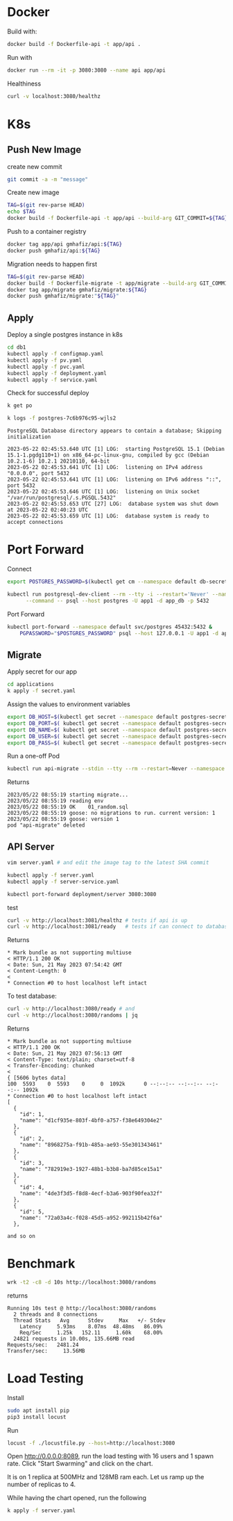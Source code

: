 # Docker

Build with:

```sh
docker build -f Dockerfile-api -t app/api .
```

Run with

```sh
docker run --rm -it -p 3080:3080 --name api app/api
```

Healthiness

```sh
curl -v localhost:3080/healthz
```

# K8s

## Push New Image

create new commit
```sh
git commit -a -m "message"
```

Create new image

```sh
TAG=$(git rev-parse HEAD)
echo $TAG
docker build -f Dockerfile-api -t app/api --build-arg GIT_COMMIT=${TAG} .
```

Push to a container registry

```sh
docker tag app/api gmhafiz/api:${TAG}
docker push gmhafiz/api:${TAG}
```
Migration needs to happen first

```sh
TAG=$(git rev-parse HEAD)
docker build -f Dockerfile-migrate -t app/migrate --build-arg GIT_COMMIT="${TAG}" .
docker tag app/migrate gmhafiz/migrate:${TAG}
docker push gmhafiz/migrate:"${TAG}"
```

## Apply

Deploy a single postgres instance in k8s
```sh
cd db1
kubectl apply -f configmap.yaml
kubectl apply -f pv.yaml
kubectl apply -f pvc.yaml
kubectl apply -f deployment.yaml
kubectl apply -f service.yaml
```

Check for successful deploy

```sh
k get po
```

```sh
k logs -f postgres-7c6b976c95-wjls2
```

```
PostgreSQL Database directory appears to contain a database; Skipping initialization

2023-05-22 02:45:53.640 UTC [1] LOG:  starting PostgreSQL 15.1 (Debian 15.1-1.pgdg110+1) on x86_64-pc-linux-gnu, compiled by gcc (Debian 10.2.1-6) 10.2.1 20210110, 64-bit
2023-05-22 02:45:53.641 UTC [1] LOG:  listening on IPv4 address "0.0.0.0", port 5432
2023-05-22 02:45:53.641 UTC [1] LOG:  listening on IPv6 address "::", port 5432
2023-05-22 02:45:53.646 UTC [1] LOG:  listening on Unix socket "/var/run/postgresql/.s.PGSQL.5432"
2023-05-22 02:45:53.653 UTC [27] LOG:  database system was shut down at 2023-05-22 02:40:23 UTC
2023-05-22 02:45:53.659 UTC [1] LOG:  database system is ready to accept connections
```

# Port Forward

Connect

```sh
export POSTGRES_PASSWORD=$(kubectl get cm --namespace default db-secret-credentials -o jsonpath="{.data.POSTGRES_PASSWORD}")

kubectl run postgresql-dev-client --rm --tty -i --restart='Never' --namespace default --image postgres:15.3 --env="PGPASSWORD=$POSTGRES_PASSWORD" \
      --command -- psql --host postgres -U app1 -d app_db -p 5432
```

Port Forward

```sh
kubectl port-forward --namespace default svc/postgres 45432:5432 &
    PGPASSWORD="$POSTGRES_PASSWORD" psql --host 127.0.0.1 -U app1 -d app_db -p 5432
```

## Migrate

Apply secret for our app

```sh
cd applications
k apply -f secret.yaml
```

Assign the values to environment variables

```sh
export DB_HOST=$(kubectl get secret --namespace default postgres-secret-config -o jsonpath="{.data.host}" | base64 -d)
export DB_PORT=$( kubectl get secret --namespace default postgres-secret-config -o jsonpath="{.data.port}" | base64 -d)
export DB_NAME=$( kubectl get secret --namespace default postgres-secret-config -o jsonpath="{.data.name}" | base64 -d)
export DB_USER=$( kubectl get secret --namespace default postgres-secret-config -o jsonpath="{.data.user}" | base64 -d)
export DB_PASS=$( kubectl get secret --namespace default postgres-secret-config -o jsonpath="{.data.password}" | base64 -d)
```

Run a one-off Pod

```sh
kubectl run api-migrate --stdin --tty --rm --restart=Never --namespace default --image gmhafiz/migrate:${TAG} --env="DB_HOST=$DB_HOST" --env="DB_PORT=$DB_PORT" --env="DB_NAME=$DB_NAME" --env="DB_USER=$DB_USER" --env="DB_PASS=$DB_PASS" --command -- migrate
```

Returns
```
2023/05/22 08:55:19 starting migrate...
2023/05/22 08:55:19 reading env
2023/05/22 08:55:19 OK    01_random.sql
2023/05/22 08:55:19 goose: no migrations to run. current version: 1
2023/05/22 08:55:19 goose: version 1
pod "api-migrate" deleted
```

## API Server 

```sh
vim server.yaml # and edit the image tag to the latest SHA commit 
```

```sh
kubectl apply -f server.yaml
kubectl apply -f server-service.yaml
```

```sh
kubectl port-forward deployment/server 3080:3080
```

test

```sh
curl -v http://localhost:3081/healthz # tests if api is up
curl -v http://localhost:3081/ready   # tests if can connect to database
```

Returns

```
* Mark bundle as not supporting multiuse
< HTTP/1.1 200 OK
< Date: Sun, 21 May 2023 07:54:42 GMT
< Content-Length: 0
< 
* Connection #0 to host localhost left intact
```

To test database:

```sh
curl -v http://localhost:3080/ready # and
curl -v http://localhost:3080/randoms | jq
```

Returns

```
* Mark bundle as not supporting multiuse
< HTTP/1.1 200 OK
< Date: Sun, 21 May 2023 07:56:13 GMT
< Content-Type: text/plain; charset=utf-8
< Transfer-Encoding: chunked
< 
{ [5606 bytes data]
100  5593    0  5593    0     0  1092k      0 --:--:-- --:--:-- --:--:-- 1092k
* Connection #0 to host localhost left intact
[
  {
    "id": 1,
    "name": "d1cf935e-803f-4bf0-a757-f38e649304e2"
  },
  {
    "id": 2,
    "name": "8968275a-f91b-485a-ae93-55e301343461"
  },
  {
    "id": 3,
    "name": "782919e3-1927-48b1-b3b8-ba7d85ce15a1"
  },
  {
    "id": 4,
    "name": "4de3f3d5-f8d8-4ecf-b3a6-903f90fea32f"
  },
  {
    "id": 5,
    "name": "72a03a4c-f028-45d5-a952-992115b42f6a"
  },

and so on
```

# Benchmark

```sh
wrk -t2 -c8 -d 10s http://localhost:3080/randoms
```

returns

```
Running 10s test @ http://localhost:3080/randoms
  2 threads and 8 connections
  Thread Stats   Avg      Stdev     Max   +/- Stdev
    Latency     5.93ms    8.07ms  48.48ms   86.09%
    Req/Sec     1.25k   152.11     1.60k    68.00%
  24821 requests in 10.00s, 135.66MB read
Requests/sec:   2481.24
Transfer/sec:     13.56MB
```

# Load Testing

Install

```sh
sudo apt install pip
pip3 install locust
```

Run

```sh
locust -f ./locustfile.py --host=http://localhost:3080
```

Open  http://0.0.0.0:8089, run the load testing with 16 users and 1 spawn rate. Click "Start Swarming" and click on the chart.

It is on 1 replica at 500MHz and 128MB ram each. Let us ramp up the number of replicas to 4.

While having the chart opened, run the following

```sh
k apply -f server.yaml
```